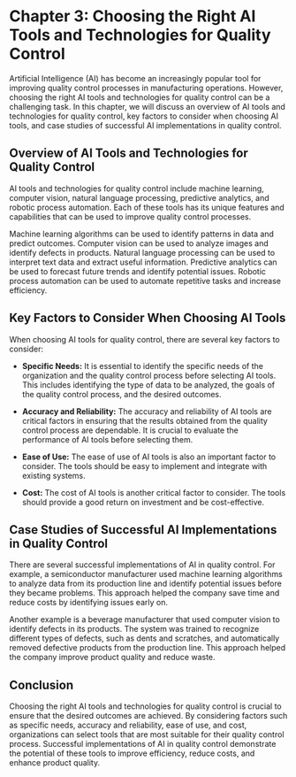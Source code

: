 Chapter 3: Choosing the Right AI Tools and Technologies for Quality Control
===========================================================================

Artificial Intelligence (AI) has become an increasingly popular tool for improving quality control processes in manufacturing operations. However, choosing the right AI tools and technologies for quality control can be a challenging task. In this chapter, we will discuss an overview of AI tools and technologies for quality control, key factors to consider when choosing AI tools, and case studies of successful AI implementations in quality control.

Overview of AI Tools and Technologies for Quality Control
---------------------------------------------------------

AI tools and technologies for quality control include machine learning, computer vision, natural language processing, predictive analytics, and robotic process automation. Each of these tools has its unique features and capabilities that can be used to improve quality control processes.

Machine learning algorithms can be used to identify patterns in data and predict outcomes. Computer vision can be used to analyze images and identify defects in products. Natural language processing can be used to interpret text data and extract useful information. Predictive analytics can be used to forecast future trends and identify potential issues. Robotic process automation can be used to automate repetitive tasks and increase efficiency.

Key Factors to Consider When Choosing AI Tools
----------------------------------------------

When choosing AI tools for quality control, there are several key factors to consider:

* **Specific Needs:** It is essential to identify the specific needs of the organization and the quality control process before selecting AI tools. This includes identifying the type of data to be analyzed, the goals of the quality control process, and the desired outcomes.

* **Accuracy and Reliability:** The accuracy and reliability of AI tools are critical factors in ensuring that the results obtained from the quality control process are dependable. It is crucial to evaluate the performance of AI tools before selecting them.

* **Ease of Use:** The ease of use of AI tools is also an important factor to consider. The tools should be easy to implement and integrate with existing systems.

* **Cost:** The cost of AI tools is another critical factor to consider. The tools should provide a good return on investment and be cost-effective.

Case Studies of Successful AI Implementations in Quality Control
----------------------------------------------------------------

There are several successful implementations of AI in quality control. For example, a semiconductor manufacturer used machine learning algorithms to analyze data from its production line and identify potential issues before they became problems. This approach helped the company save time and reduce costs by identifying issues early on.

Another example is a beverage manufacturer that used computer vision to identify defects in its products. The system was trained to recognize different types of defects, such as dents and scratches, and automatically removed defective products from the production line. This approach helped the company improve product quality and reduce waste.

Conclusion
----------

Choosing the right AI tools and technologies for quality control is crucial to ensure that the desired outcomes are achieved. By considering factors such as specific needs, accuracy and reliability, ease of use, and cost, organizations can select tools that are most suitable for their quality control process. Successful implementations of AI in quality control demonstrate the potential of these tools to improve efficiency, reduce costs, and enhance product quality.


